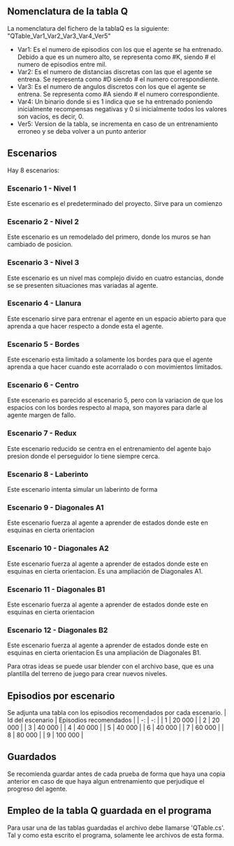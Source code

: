 ## Nomenclatura de la tabla Q
La nomenclatura del fichero de la tablaQ es la siguiente:
"QTable_Var1_Var2_Var3_Var4_Ver5"
- Var1: Es el numero de episodios con los que el agente se ha entrenado. Debido a que es un numero alto, se representa como #K, siendo # el numero de episodios entre mil.
- Var2: Es el numero de distancias discretas con las que el agente se entrena. Se representa como #D siendo # el numero correspondiente.
- Var3: Es el numero de angulos discretos con los que el agente se entrena. Se representa como #A siendo # el numero correspondiente.
- Var4: Un binario donde si es 1 indica que se ha entrenado poniendo inicialmente recompensas negativas y 0 si inicialmente todos los valores son vacíos, es decir, 0.
- Ver5: Version de la tabla, se incrementa en caso de un entrenamiento erroneo y se deba volver a un punto anterior

## Escenarios
Hay 8 escenarios:
### Escenario 1 - Nivel 1
Este escenario es el predeterminado del proyecto. Sirve para un comienzo
### Escenario 2 - Nivel 2
Este escenario es un remodelado del primero, donde los muros se han cambiado de posicion.
### Escenario 3 - Nivel 3
Este escenario es un nivel mas complejo divido en cuatro estancias, donde se se presenten situaciones mas variadas al agente.
### Escenario 4 - Llanura
Este escenario sirve para entrenar el agente en un espacio abierto para que aprenda a que hacer respecto a donde esta el agente.
### Escenario 5 - Bordes
Este escenario esta limitado a solamente los bordes para que el agente aprenda a que hacer cuando este acorralado o con movimientos limitados.
### Escenario 6 - Centro
Este escenario es parecido al escenario 5, pero con la variacion de que los espacios con los bordes respecto al mapa, son mayores para darle al agente margen de fallo.
### Escenario 7 - Redux
Este escenario reducido se centra en el entrenamiento del agente bajo presion donde el perseguidor lo tiene siempre cerca.
### Escenario 8 - Laberinto
Este escenario intenta simular un laberinto de forma 
### Escenario 9 - Diagonales A1
Este escenario fuerza al agente a aprender de estados donde este en esquinas en cierta orientacion
### Escenario 10 - Diagonales A2
Este escenario fuerza al agente a aprender de estados donde este en esquinas en cierta orientacion. 
Es una ampliación de Diagonales A1.
### Escenario 11 - Diagonales B1
Este escenario fuerza al agente a aprender de estados donde este en esquinas en cierta orientacion
### Escenario 12 - Diagonales B2
Este escenario fuerza al agente a aprender de estados donde este en esquinas en cierta orientacion 
Es una ampliación de Diagonales B1.

Para otras ideas se puede usar blender con el archivo base, que es una plantilla del terreno de juego para crear nuevos niveles.

## Episodios por escenario
Se adjunta una tabla con los episodios recomendados por cada escenario. 
| Id del escenario | Episodios recomendados |
| -: | -: |
| 1 |  20 000 |
| 2 |  20 000 |
| 3 |  40 000 |
| 4 |  40 000 |
| 5 |  40 000 |
| 6 |  40 000 |
| 7 |  60 000 |
| 8 |  80 000 |
| 9 | 100 000 |

## Guardados
Se recomienda guardar antes de cada prueba de forma que haya una copia anterior en caso de que haya algun entrenamiento que perjudique el progreso del agente.

## Empleo de la tabla Q guardada en el programa
Para usar una de las tablas guardadas el archivo debe llamarse 'QTable.cs'. Tal y como esta escrito el programa, solamente lee archivos de esta forma.